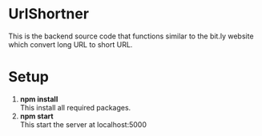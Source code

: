 # UrlShortner
This is the backend source code that functions similar to the bit.ly website which convert long URL to short URL.
# Setup
1. <b>npm install</b><br>
  This install all required packages.
2. <b>npm start</b><br>
  This start the server at localhost:5000
  
  
